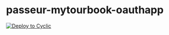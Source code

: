 # passeur-mytourbook-oauthapp

[![Deploy to Cyclic](https://deploy.cyclic.app/button.svg)](https://deploy.cyclic.app/)

